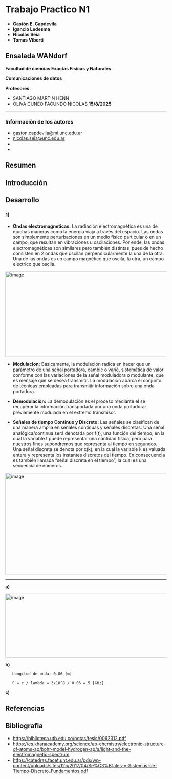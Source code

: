 # Trabajo Practico N1

- **Gastón E. Capdevila**
- **Igancio Ledesma**
- **Nicolas Seia**
- **Tomas Viberti**  
 
## Ensalada WANdorf

**Facultad de ciencias Exactas Fisicas y Naturales**  

**Comunicaciones de datos**

**Profesores:**
- SANTIAGO MARTIN HENN
- OLIVA CUNEO FACUNDO NICOLAS 
**15/8/2025**   

---

### Información de los autores
 
- gaston.capdevila@mi.unc.edu.ar
- nicolas.seia@unc.edu.ar
-
- 

## Resumen

## Introducción

## Desarrollo 

### 1)
- **Ondas electromagneticas:**
La radiación electromagnética es una de muchas maneras como la energía viaja a través del espacio. Las ondas son simplemente perturbaciones en un medio físico particular o en un campo, que resultan en vibraciones u oscilaciones. Por ende, las ondas electromagnéticas son similares pero también distintas, pues de hecho consisten en 2 ondas que oscilan perpendicularmente la una de la otra. Una de las ondas es un campo magnético que oscila; la otra, un campo eléctrico que oscila.
<img width="529" height="267" alt="image" src="https://github.com/user-attachments/assets/57379c0a-d9b1-472d-aa21-230549b5cb87" />

- **Modulacion:**
Básicamente, la modulación radica en hacer que un parámetro de una señal portadora, cambie o varié, sistemática de valor conforme con las variaciones de la señal moduladora o modulante, que es mensaje que se desea transmitir. La modulación abarca el conjunto de técnicas empleadas para transmitir información sobre una onda portadora.

- **Demodulacion:**
La demodulación es el proceso mediante el se recuperar la información transportada por una onda portadora; previamente modulada en el extremo transmisor.

- **Señales de tiempo Continuo y Discreto:** 
Las señales se clasifican de una manera amplia en señales continuas y señales discretas.
Una señal analógica/continua será denotada por f(t), una función del tiempo, en la cual la variable t puede representar una cantidad física, pero para nuestros fines supondremos que representa al tiempo en segundos. Una señal discreta se denota por x(k), en la cual la variable k es valuada entera y representa los instantes discretos del tiempo. En consecuencia es también llamada “señal discreta en el tiempo”, la cual es una secuencia de números.

<img width="903" height="318" alt="image" src="https://github.com/user-attachments/assets/93ef814f-0dc4-4c9e-b5f4-fbc2076e9bc7" />

---
**a)** 

<img width="667" height="198" alt="image" src="https://github.com/user-attachments/assets/c10d0252-104a-4aaf-88bd-505705b2a60a" />

**b)** 
       
       Longitud de onda: 0.06 [m]

       F = c / lambda = 3x10^8 / 0.06 = 5 [GHz]

 **c)** 

 


## Referencias 

## Bibliografia 

- https://biblioteca.utb.edu.co/notas/tesis/0062312.pdf
- https://es.khanacademy.org/science/ap-chemistry/electronic-structure-of-atoms-ap/bohr-model-hydrogen-ap/a/light-and-the-electromagnetic-spectrum
- https://catedras.facet.unt.edu.ar/pds/wp-content/uploads/sites/125/2017/04/Se%C3%B1ales-y-Sistemas-de-Tiempo-Discreto_Fundamentos.pdf

    
